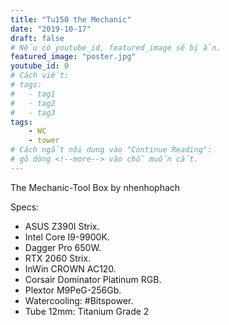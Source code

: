 ```yaml
---
title: "Tu150 the Mechanic"
date: "2019-10-17"
draft: false
# Nếu có youtube_id, featured_image sẽ bị ẩn.
featured_image: "poster.jpg"
youtube_id: 0
# Cách viết:
# tags:
#	- tag1
#	- tag2
#	- tag3
tags:
	- WC
	- tower
# Cách ngắt nội dung vào "Continue Reading":
# gõ dòng <!--more--> vào chỗ muốn cắt.
---
```


The Mechanic-Tool Box by nhenhophach
<!--more-->
Specs:
- ASUS Z390I Strix.
- Intel Core I9-9900K.
- Dagger Pro 650W.
- RTX 2060 Strix.
- InWin CROWN AC120.
- Corsair Dominator Platinum RGB.
- Plextor M9PeG-256Gb.
- Watercooling: #Bitspower.
- Tube 12mm: Titanium Grade 2